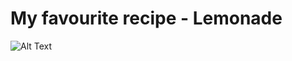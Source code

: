 # My favourite recipe - Lemonade

![Alt Text](https://www.thespruceeats.com/thmb/v-57IQif_RLGIJ4LfFiR9dYk0s8=/960x0/filters:no_upscale():max_bytes(150000):strip_icc():format(webp)/easy-lemonade-recipe-2097136-hero-01-b5c078af86414780a155b1d794b91041.JPG)
